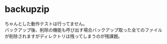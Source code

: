 # backupzip

ちゃんとした動作テストは行ってません。
<br>
バックアップ後、削除の機能も呼び出す場合バックアップ取った全てのファイルが削除されますがディレクトリは残ってしまうのが残課題。
